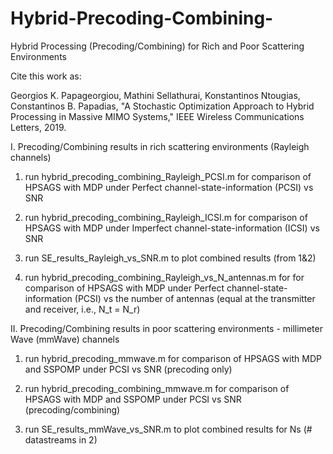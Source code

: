# Hybrid-Precoding-Combining-
Hybrid Processing (Precoding/Combining) for Rich and Poor Scattering Environments								

Cite this work as:

Georgios K. Papageorgiou, Mathini Sellathurai, Konstantinos Ntougias, Constantinos B. Papadias, "A Stochastic Optimization Approach 
to Hybrid Processing in Massive MIMO Systems," IEEE Wireless Communications Letters, 2019.

I. Precoding/Combining results in rich scattering environments (Rayleigh channels)

1. run hybrid_precoding_combining_Rayleigh_PCSI.m for comparison of HPSAGS with MDP under Perfect channel-state-information (PCSI) vs SNR

2. run hybrid_precoding_combining_Rayleigh_ICSI.m for comparison of HPSAGS with MDP under Imperfect channel-state-information (ICSI) vs SNR 

3. run SE_results_Rayleigh_vs_SNR.m to plot combined results (from 1&2)

4. run hybrid_precoding_combining_Rayleigh_vs_N_antennas.m for  for comparison of HPSAGS with MDP under Perfect channel-state-information (PCSI) vs the number of antennas (equal at the transmitter and receiver, i.e., N_t = N_r)

II. Precoding/Combining results in poor scattering environments - millimeter Wave (mmWave) channels

1. run hybrid_precoding_mmwave.m for comparison of HPSAGS with MDP and SSPOMP under PCSI vs SNR (precoding only)

2. run hybrid_precoding_combining_mmwave.m for comparison of HPSAGS with MDP and SSPOMP under PCSI vs SNR (precoding/combining)

3. run SE_results_mmWave_vs_SNR.m to plot combined results for Ns (# datastreams in 2)






